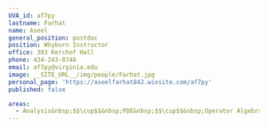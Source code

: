 ```yaml
---
UVA_id: af7py
lastname: Farhat
name: Aseel
general_position: postdoc
position: Whyburn Instructor
office: 303 Kerchof Hall
phone: 434-243-8748
email: af7py@virginia.edu
image: __SITE_URL__/img/people/Farhat.jpg
personal_page: 'https://aseelfarhat842.wixsite.com/af7py'
published: false

areas:
  - Analysis&nbsp;$$\cup$$&nbsp;PDE&nbsp;$$\cup$$&nbsp;Operator Algebras
---
```

